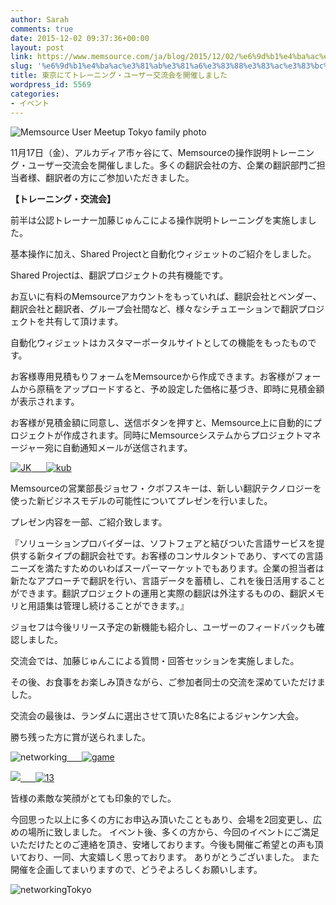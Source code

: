 ```yaml
---
author: Sarah
comments: true
date: 2015-12-02 09:37:36+00:00
layout: post
link: https://www.memsource.com/ja/blog/2015/12/02/%e6%9d%b1%e4%ba%ac%e3%81%ab%e3%81%a6%e3%83%88%e3%83%ac%e3%83%bc%e3%83%8b%e3%83%b3%e3%82%b0%e3%83%bb%e3%83%a6%e3%83%bc%e3%82%b6%e3%83%bc%e4%ba%a4%e6%b5%81%e4%bc%9a%e3%82%92%e9%96%8b%e5%82%ac%e3%81%97/
slug: '%e6%9d%b1%e4%ba%ac%e3%81%ab%e3%81%a6%e3%83%88%e3%83%ac%e3%83%bc%e3%83%8b%e3%83%b3%e3%82%b0%e3%83%bb%e3%83%a6%e3%83%bc%e3%82%b6%e3%83%bc%e4%ba%a4%e6%b5%81%e4%bc%9a%e3%82%92%e9%96%8b%e5%82%ac%e3%81%97'
title: 東京にてトレーニング・ユーザー交流会を開催しました
wordpress_id: 5569
categories:
- イベント
---
```


![Memsource User Meetup Tokyo family photo](/wp-content/uploads/2015/12/1_family_photo.jpg)

11月17日（金）、アルカディア市ヶ谷にて、Memsourceの操作説明トレーニング・ユーザー交流会を開催しました。多くの翻訳会社の方、企業の翻訳部門ご担当者様、翻訳者の方にご参加いただきました。

<!-- more -->

**【トレーニング・交流会】**

前半は公認トレーナー加藤じゅんこによる操作説明トレーニングを実施しました。

基本操作に加え、Shared Projectと自動化ウィジェットのご紹介をしました。

Shared Projectは、翻訳プロジェクトの共有機能です。

お互いに有料のMemsourceアカウントをもっていれば、翻訳会社とベンダー、翻訳会社と翻訳者、グループ会社間など、様々なシチュエーションで翻訳プロジェクトを共有して頂けます。

自動化ウィジェットはカスタマーポータルサイトとしての機能をもったものです。

お客様専用見積もりフォームをMemsourceから作成できます。お客様がフォームから原稿をアップロードすると、予め設定した価格に基づき、即時に見積金額が表示されます。

お客様が見積金額に同意し、送信ボタンを押すと、Memsource上に自動的にプロジェクトが作成されます。同時にMemsourceシステムからプロジェクトマネージャー宛に自動通知メールが送信されます。

[![JK](/wp-content/uploads/2015/12/JK-300x300.jpg)      ![kub](/wp-content/uploads/2015/12/kub-294x300.jpg)](/wp-content/uploads/2015/12/JK.jpg)

Memsourceの営業部長ジョセフ・クボフスキーは、新しい翻訳テクノロジーを使った新ビジネスモデルの可能性についてプレゼンを行いました。

プレゼン内容を一部、ご紹介致します。

『ソリューションプロバイダーは、ソフトフェアと結びついた言語サービスを提供する新タイプの翻訳会社です。お客様のコンサルタントであり、すべての言語ニーズを満たすためのいわばスーパーマーケットでもあります。企業の担当者は新たなアプローチで翻訳を行い、言語データを蓄積し、これを後日活用することができます。翻訳プロジェクトの運用と実際の翻訳は外注するものの、翻訳メモリと用語集は管理し続けることができます。』

ジョセフは今後リリース予定の新機能も紹介し、ユーザーのフィードバックも確認しました。



交流会では、加藤じゅんこによる質問・回答セッションを実施しました。

その後、お食事をお楽しみ頂きながら、ご参加者同士の交流を深めていただけました。

交流会の最後は、ランダムに選出させて頂いた8名によるジャンケン大会。

勝ち残った方に賞が送られました。



![networking](/wp-content/uploads/2015/12/networking-300x300.jpg)[      ](/wp-content/uploads/2015/12/JK.jpg)[![game](/wp-content/uploads/2015/12/game-300x300.jpg)](/wp-content/uploads/2015/12/game.jpg)

[![](/wp-content/uploads/2015/12/40.jpg)](/wp-content/uploads/2015/12/40.jpg)[      ](/wp-content/uploads/2015/12/JK.jpg)[![13](/wp-content/uploads/2015/12/13.jpg)](/wp-content/uploads/2015/12/13.jpg)

皆様の素敵な笑顔がとても印象的でした。

今回思った以上に多くの方にお申込み頂いたこともあり、会場を2回変更し、広めの場所に致しました。
イベント後、多くの方から、今回のイベントにご満足いただけたとのご連絡を頂き、安堵しております。今後も開催ご希望との声も頂いており、一同、大変嬉しく思っております。
ありがとうございました。
また開催を企画してまいりますので、どうぞよろしくお願いします。

![networkingTokyo](/wp-content/uploads/2015/12/networkingTokyo.jpg)



